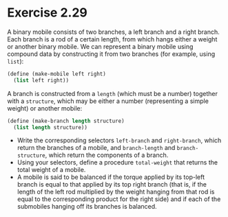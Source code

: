 # Exercise 2.29

A binary mobile consists of two branches, a left branch and a right branch. Each branch is a rod of a certain length, from which hangs either a weight or another binary mobile. We can represent a binary mobile using compound data by constructing it from two branches (for example, using `list`):

```scheme
(define (make-mobile left right)
  (list left right))
```

A branch is constructed from a `length` (which must be a number) together with a `structure`, which may be either a number (representing a simple weight) or another mobile:

```scheme
(define (make-branch length structure)
  (list length structure))
```

- Write the corresponding selectors `left-branch` and `right-branch`, which return the branches of a mobile, and `branch-length` and `branch-structure`, which return the components of a branch.
- Using your selectors, define a procedure `total-weight` that returns the total weight of a mobile.
- A mobile is said to be balanced if the torque applied by its top-left branch is equal to that applied by its top right branch (that is, if the length of the left rod multiplied by the weight hanging from that rod is equal to the corresponding product for the right side) and if each of the submobiles hanging off its branches is balanced. 